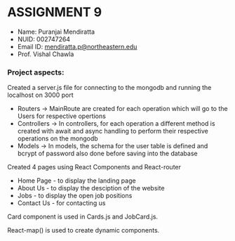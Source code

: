 # ASSIGNMENT 9

- Name: Puranjai Mendiratta
- NUID: 002747264
- Email ID: mendiratta.p@northeastern.edu
- Prof. Vishal Chawla

### Project aspects:

Created a server.js file for connecting to the mongodb and running the localhost on 3000 port

- Routers -> MainRoute are created for each operation which will go to the Users for respective opertions
- Controllers -> In controllers, for each operation a different method is created with await and async handling to perform their respective operations on the mongodb
- Models -> In models, the schema for the user table is defined and bcrypt of password also done before saving into the database

Created 4 pages using React Components and React-router

- Home Page  - to display the landing page
- About Us   - to display the desciption of the website
- Jobs       - to display the open job positions 
- Contact Us - for contacting us

Card component is used in Cards.js and JobCard.js.

React-map() is used to create dynamic components.
